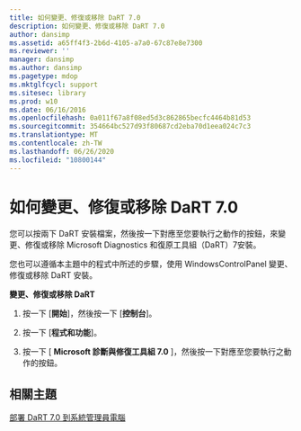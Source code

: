 ```yaml
---
title: 如何變更、修復或移除 DaRT 7.0
description: 如何變更、修復或移除 DaRT 7.0
author: dansimp
ms.assetid: a65ff4f3-2b6d-4105-a7a0-67c87e8e7300
ms.reviewer: ''
manager: dansimp
ms.author: dansimp
ms.pagetype: mdop
ms.mktglfcycl: support
ms.sitesec: library
ms.prod: w10
ms.date: 06/16/2016
ms.openlocfilehash: 0a011f67a8f08ed5d3c862865becfc4464b81d53
ms.sourcegitcommit: 354664bc527d93f80687cd2eba70d1eea024c7c3
ms.translationtype: MT
ms.contentlocale: zh-TW
ms.lasthandoff: 06/26/2020
ms.locfileid: "10800144"
---
```

# 如何變更、修復或移除 DaRT 7.0


您可以按兩下 DaRT 安裝檔案，然後按一下對應至您要執行之動作的按鈕，來變更、修復或移除 Microsoft Diagnostics 和復原工具組（DaRT）7安裝。

您也可以遵循本主題中的程式中所述的步驟，使用 WindowsControlPanel 變更、修復或移除 DaRT 安裝。

**變更、修復或移除 DaRT**

1.  按一下 [**開始**]，然後按一下 [**控制台**]。

2.  按一下 [**程式和功能**]。

3.  按一下 [ **Microsoft 診斷與修復工具組 7.0** ]，然後按一下對應至您要執行之動作的按鈕。

## 相關主題


[部署 DaRT 7.0 到系統管理員電腦](deploying-dart-70-to-administrator-computers-dart-7.md)

 

 





